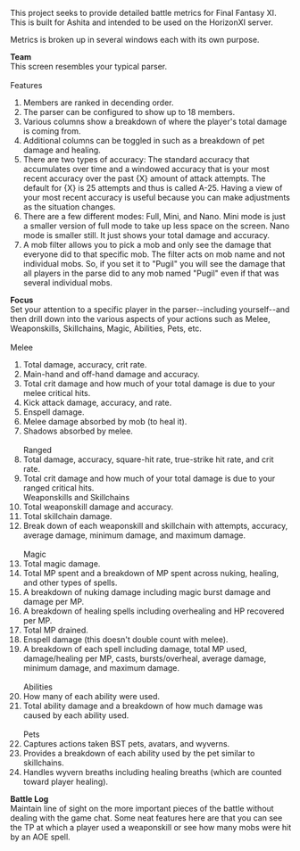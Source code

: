 This project seeks to provide detailed battle metrics for Final Fantasy XI. This is built for Ashita and intended to be used on the HorizonXI server.

Metrics is broken up in several windows each with its own purpose.

**Team**<br>
This screen resembles your typical parser.
<br><br>Features
1. Members are ranked in decending order.
2. The parser can be configured to show up to 18 members.
3. Various columns show a breakdown of where the player's total damage is coming from.
4. Additional columns can be toggled in such as a breakdown of pet damage and healing.
5. There are two types of accuracy: The standard accuracy that accumulates over time and a windowed accuracy that is your most recent accuracy over the past {X} amount of attack attempts. The default for {X} is 25 attempts and thus is called A-25. Having a view of your most recent accuracy is useful because you can make adjustments as the situation changes.
6. There are a few different modes: Full, Mini, and Nano. Mini mode is just a smaller version of full mode to take up less space on the screen. Nano mode is smaller still. It just shows your total damage and accuracy.
7. A mob filter allows you to pick a mob and only see the damage that everyone did to that specific mob. The filter acts on mob name and not individual mobs. So, if you set it to "Pugil" you will see the damage that all players in the parse did to any mob named "Pugil" even if that was several individual mobs.

**Focus**<br>
Set your attention to a specific player in the parser--including yourself--and then drill down into the various aspects of your actions such as Melee, Weaponskills, Skillchains, Magic, Abilities, Pets, etc.
<br><br>Melee
1. Total damage, accuracy, crit rate.
2. Main-hand and off-hand damage and accuracy.
3. Total crit damage and how much of your total damage is due to your melee critical hits.
4. Kick attack damage, accuracy, and rate.
5. Enspell damage.
6. Melee damage absorbed by mob (to heal it).
7. Shadows absorbed by melee.
<br><br>Ranged
1. Total damage, accuracy, square-hit rate, true-strike hit rate, and crit rate.
2. Total crit damage and how much of your total damage is due to your ranged critical hits.
<br>Weaponskills and Skillchains
1. Total weaponskill damage and accuracy.
2. Total skillchain damage.
3. Break down of each weaponskill and skillchain with attempts, accuracy, average damage, minimum damage, and maximum damage.
<br><br>Magic
1. Total magic damage.
2. Total MP spent and a breakdown of MP spent across nuking, healing, and other types of spells.
3. A breakdown of nuking damage including magic burst damage and damage per MP.
4. A breakdown of healing spells including overhealing and HP recovered per MP.
5. Total MP drained.
6. Enspell damage (this doesn't double count with melee).
7. A breakdown of each spell including damage, total MP used, damage/healing per MP, casts, bursts/overheal, average damage, minimum damage, and maximum damage.
<br><br>Abilities
1. How many of each ability were used.
2. Total ability damage and a breakdown of how much damage was caused by each ability used.
<br><br>Pets
1. Captures actions taken BST pets, avatars, and wyverns.
2. Provides a breakdown of each ability used by the pet similar to skillchains.
3. Handles wyvern breaths including healing breaths (which are counted toward player healing).

**Battle Log**<br>
Maintain line of sight on the more important pieces of the battle without dealing with the game chat. Some neat features here are that you can see the TP at which a player used a weaponskill or see how many mobs were hit by an AOE spell.
